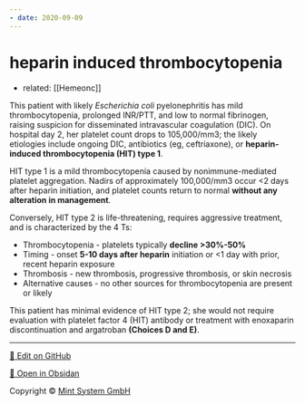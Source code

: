```yaml
---
- date: 2020-09-09
---
```


# heparin induced thrombocytopenia

- related: [[Hemeonc]]

This patient with likely _Escherichia coli_ pyelonephritis has mild thrombocytopenia, prolonged INR/PTT, and low to normal fibrinogen, raising suspicion for disseminated intravascular coagulation (DIC).  On hospital day 2, her platelet count drops to 105,000/mm3; the likely etiologies include ongoing DIC, antibiotics (eg, ceftriaxone), or **heparin-induced thrombocytopenia (HIT) type 1**.

HIT type 1 is a mild thrombocytopenia caused by nonimmune-mediated platelet aggregation.  Nadirs of approximately 100,000/mm3 occur <2 days after heparin initiation, and platelet counts return to normal **without any alteration in management**.

Conversely, HIT type 2 is life-threatening, requires aggressive treatment, and is characterized by the 4 Ts:

- Thrombocytopenia - platelets typically **decline >30%-50%**
- Timing - onset **5-10 days after heparin** initiation or <1 day with prior, recent heparin exposure
- Thrombosis - new thrombosis, progressive thrombosis, or skin necrosis
- Alternative causes - no other sources for thrombocytopenia are present or likely

This patient has minimal evidence of HIT type 2; she would not require evaluation with platelet factor 4 (HIT) antibody or treatment with enoxaparin discontinuation and argatroban **(Choices D and E)**.


<hr>

[📝 Edit on GitHub](https://github.com/Mint-System/Knowledge/blob/master/heparin%20induced%20thrombocytopenia.md)

[📂 Open in Obsidan](obsidian://open?vault=Knowledge%20Mint%20System&file=heparin%20induced%20thrombocytopenia.md ':target=_self')

<footer>Copyright © <a href="https://www.mint-system.ch/">Mint System GmbH</a></footer>